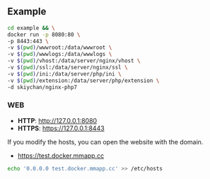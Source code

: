 ## Example
```sh
cd example && \
docker run -p 8080:80 \
-p 8443:443 \
-v $(pwd)/wwwroot:/data/wwwroot \
-v $(pwd)/wwwlogs:/data/wwwlogs \
-v $(pwd)/vhost:/data/server/nginx/vhost \
-v $(pwd)/ssl:/data/server/nginx/ssl \
-v $(pwd)/ini:/data/server/php/ini \
-v $(pwd)/extension:/data/server/php/extension \
-d skiychan/nginx-php7
```

### WEB
- **HTTP**: http://127.0.0.1:8080   
- **HTTPS**: https://127.0.0.1:8443

If you modify the hosts, you can open the website with the domain.
- https://test.docker.mmapp.cc
```sh
echo '0.0.0.0 test.docker.mmapp.cc' >> /etc/hosts
```